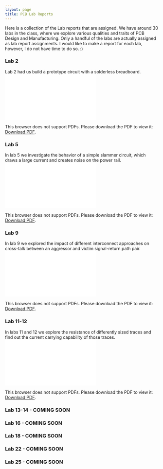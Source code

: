 ```yaml
---
layout: page
title: PCB Lab Reports
---
```

Here is a collection of the Lab reports that are assigned. We have around 30 labs in the class, where we explore various qualities and traits of PCB Design and Manufacturing. Only a handful of the labs are actually assigned as lab report assignments. I would like to make a report for each lab, however, I do not have time to do so. :)

### Lab 2
Lab 2 had us build a prototype circuit with a solderless breadboard.
<object data="/assets/pdf/pcb/ECEN_5730_Lab_2_Report.pdf" type="application/pdf" width="700px" height="700px">
    <embed src="/assets/pdf/pcb/ECEN_5730_Lab_2_Report.pdf">
        <p>This browser does not support PDFs. Please download the PDF to view it: <a href="/assets/pdf/pcb/ECEN_5730_Lab_2_Report.pdf">Download PDF</a>.</p>
    </embed>
</object>

### Lab 5
In lab 5 we investigate the behavior of a simple slammer circuit, which draws a large current and creates noise on the power rail. 
<object data="/assets/pdf/pcb/ECEN_5730_Lab_5_Report.pdf" type="application/pdf" width="700px" height="700px">
    <embed src="/assets/pdf/pcb/ECEN_5730_Lab_5_Report.pdf">
        <p>This browser does not support PDFs. Please download the PDF to view it: <a href="/assets/pdf/pcb/ECEN_5730_Lab_5_Report.pdf">Download PDF</a>.</p>
    </embed>
</object>

### Lab 9
In lab 9 we explored the impact of different interconnect approaches on cross-talk between
an aggressor and victim signal-return path pair.
<object data="/assets/pdf/pcb/ECEN_5730_Lab_9_Report.pdf" type="application/pdf" width="700px" height="700px">
    <embed src="/assets/pdf/pcb/ECEN_5730_Lab_9_Report.pdf">
        <p>This browser does not support PDFs. Please download the PDF to view it: <a href="/assets/pdf/pcb/ECEN_5730_Lab_9_Report.pdf">Download PDF</a>.</p>
    </embed>
</object>

### Lab 11-12
In labs 11 and 12 we explore the resistance of differently sized traces and find out the current carrying capability of those traces.
<object data="/assets/pdf/pcb/ECEN_5730_Lab_11_12_Report.pdf" type="application/pdf" width="700px" height="700px">
    <embed src="/assets/pdf/pcb/ECEN_5730_Lab_11_12_Report.pdf">
        <p>This browser does not support PDFs. Please download the PDF to view it: <a href="/assets/pdf/pcb/ECEN_5730_Lab_11_12_Report.pdf">Download PDF</a>.</p>
    </embed>
</object>

### Lab 13-14 - COMING SOON
<!-- In lab 15 we explored the professor's design of board 2, which explored good and bad PCB layouts' effect on noise and signal integrity.
<object data="/assets/pdf/lab_15.pdf" type="application/pdf" width="700px" height="700px">
    <embed src="/assets/pdf/lab_15.pdf">
        <p>This browser does not support PDFs. Please download the PDF to view it: <a href="/assets/pdf/lab_15.pdf">Download PDF</a>.</p>
    </embed>
</object> -->


### Lab 16 - COMING SOON
<!-- In lab 16 we explored single and differential-ended measurements.
<object data="/assets/pdf/lab16.pdf" type="application/pdf" width="700px" height="700px">
    <embed src="/assets/pdf/lab16.pdf">
        <p>This browser does not support PDFs. Please download the PDF to view it: <a href="/assets/pdf/lab_15.pdf">Download PDF</a>.</p>
    </embed>
</object> -->


### Lab 18 - COMING SOON
<!-- In lab 18 we measured inrush current and the effect it has on a circuit. 
<object data="/assets/pdf/lab18.pdf" type="application/pdf" width="700px" height="700px">
    <embed src="/assets/pdf/lab18.pdf">
        <p>This browser does not support PDFs. Please download the PDF to view it: <a href="/assets/pdf/lab_15.pdf">Download PDF</a>.</p>
    </embed>
</object> -->

### Lab 22 - COMING SOON
<!-- In lab 22 we made a SSB version of Board 4.
<object data="/assets/pdf/lab22.pdf" type="application/pdf" width="700px" height="700px">
    <embed src="/assets/pdf/lab22.pdf">
        <p>This browser does not support PDFs. Please download the PDF to view it: <a href="/assets/pdf/lab_15.pdf">Download PDF</a>.</p>
    </embed>
</object> -->


### Lab 25 - COMING SOON
<!-- In lab 25 we explore the impact of ferrite filters. 
<object data="/assets/pdf/lab25.pdf" type="application/pdf" width="700px" height="700px">
    <embed src="/assets/pdf/lab25.pdf">
        <p>This browser does not support PDFs. Please download the PDF to view it: <a href="/assets/pdf/lab_15.pdf">Download PDF</a>.</p>
    </embed>
</object> -->



